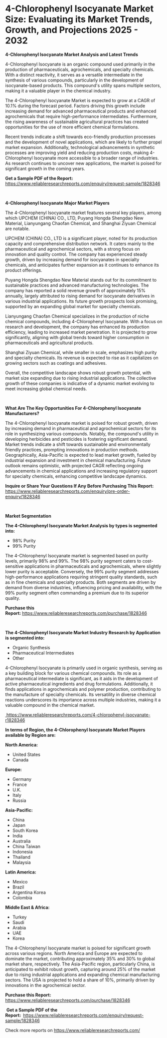 <p><h1>4-Chlorophenyl Isocyanate Market Size: Evaluating its Market Trends, Growth, and Projections 2025 - 2032</h1></p><p><strong>4-Chlorophenyl Isocyanate Market Analysis and Latest Trends</strong></p>
<p><p>4-Chlorophenyl Isocyanate is an organic compound used primarily in the production of pharmaceuticals, agrochemicals, and specialty chemicals. With a distinct reactivity, it serves as a versatile intermediate in the synthesis of various compounds, particularly in the development of isocyanate-based products. This compound's utility spans multiple sectors, making it a valuable player in the chemical industry.</p><p>The 4-Chlorophenyl Isocyanate Market is expected to grow at a CAGR of 10.1% during the forecast period. Factors driving this growth include increasing demand for advanced pharmaceutical products and enhanced agrochemicals that require high-performance intermediates. Furthermore, the rising awareness of sustainable agricultural practices has created opportunities for the use of more efficient chemical formulations.</p><p>Recent trends indicate a shift towards eco-friendly production processes and the development of novel applications, which are likely to further propel market expansion. Additionally, technological advancements in synthetic processes are improving yield and reducing production costs, making 4-Chlorophenyl Isocyanate more accessible to a broader range of industries. As research continues to uncover new applications, the market is poised for significant growth in the coming years.</p></p>
<p><strong>Get a Sample PDF of the Report:&nbsp;</strong> <a href="https://www.reliableresearchreports.com/enquiry/request-sample/1828346?utm_campaign=3567&utm_medium=2&utm_source=Github&utm_content=ia&utm_term=03042025&utm_id=4-chlorophenyl-isocyanate">https://www.reliableresearchreports.com/enquiry/request-sample/1828346</a></p>
<p>&nbsp;</p>
<p><strong>4-Chlorophenyl Isocyanate Major Market Players</strong></p>
<p><p>The 4-Chlorophenyl Isocyanate market features several key players, among which UPCHEM (CHINA) CO., LTD, Puyang Hongda Shengdao New Material, Lianyungang Chaofan Chemical, and Shanghai Ziyuan Chemical are notable. </p><p>UPCHEM (CHINA) CO., LTD is a significant player, noted for its production capacity and comprehensive distribution network. It caters mainly to the pharmaceutical and agrochemical sectors, with a strong focus on innovation and quality control. The company has experienced steady growth, driven by increasing demand for isocyanates in specialty chemicals, and anticipates further expansion as it continues to enhance its product offerings.</p><p>Puyang Hongda Shengdao New Material stands out for its commitment to sustainable practices and advanced manufacturing technologies. The company has reported a solid revenue growth of approximately 15% annually, largely attributed to rising demand for isocyanate derivatives in various industrial applications. Its future growth prospects look promising, supported by an expanding global market for specialty chemicals.</p><p>Lianyungang Chaofan Chemical specializes in the production of niche chemical compounds, including 4-Chlorophenyl Isocyanate. With a focus on research and development, the company has enhanced its production efficiency, leading to increased market penetration. It is projected to grow significantly, aligning with global trends toward higher consumption in pharmaceuticals and agricultural products.</p><p>Shanghai Ziyuan Chemical, while smaller in scale, emphasizes high purity and specialty chemicals. Its revenue is expected to rise as it capitalizes on growing sectors such as coatings and adhesives. </p><p>Overall, the competitive landscape shows robust growth potential, with market size expanding due to rising industrial applications. The collective growth of these companies is indicative of a dynamic market evolving to meet increasing global chemical needs.</p></p>
<p>&nbsp;</p>
<p><strong>What Are The Key Opportunities For 4-Chlorophenyl Isocyanate Manufacturers?</strong></p>
<p><p>The 4-Chlorophenyl Isocyanate market is poised for robust growth, driven by increasing demand in pharmaceutical and agrochemical sectors for its role in synthesizing various compounds. Notably, the compound's utility in developing herbicides and pesticides is fostering significant demand. Market trends indicate a shift towards sustainable and environmentally friendly practices, prompting innovations in production methods. Geographically, Asia-Pacific is expected to lead market growth, fueled by industrial expansion and investment in chemical manufacturing. Future outlook remains optimistic, with projected CAGR reflecting ongoing advancements in chemical applications and increasing regulatory support for specialty chemicals, enhancing competitive landscape dynamics.</p></p>
<p><strong>Inquire or Share Your Questions If Any Before Purchasing This Report:</strong> <a href="https://www.reliableresearchreports.com/enquiry/pre-order-enquiry/1828346?utm_campaign=3567&utm_medium=2&utm_source=Github&utm_content=ia&utm_term=03042025&utm_id=4-chlorophenyl-isocyanate">https://www.reliableresearchreports.com/enquiry/pre-order-enquiry/1828346</a></p>
<p>&nbsp;</p>
<p><strong>Market Segmentation</strong></p>
<p><strong>The 4-Chlorophenyl Isocyanate Market Analysis by types is segmented into:</strong></p>
<p><ul><li>98% Purity</li><li>99% Purity</li></ul></p>
<p><p>The 4-Chlorophenyl Isocyanate market is segmented based on purity levels, primarily 98% and 99%. The 98% purity segment caters to cost-sensitive applications in pharmaceuticals and agrochemicals, where slightly lower purity is acceptable. Conversely, the 99% purity segment addresses high-performance applications requiring stringent quality standards, such as in fine chemicals and specialty products. Both segments are driven by demand from diverse industries, influencing pricing and availability, with the 99% purity segment often commanding a premium due to its superior quality.</p></p>
<p><strong>Purchase this Report:&nbsp;</strong><a href="https://www.reliableresearchreports.com/purchase/1828346?utm_campaign=3567&utm_medium=2&utm_source=Github&utm_content=ia&utm_term=03042025&utm_id=4-chlorophenyl-isocyanate">https://www.reliableresearchreports.com/purchase/1828346</a></p>
<p>&nbsp;</p>
<p><strong>The 4-Chlorophenyl Isocyanate Market Industry Research by Application is segmented into:</strong></p>
<p><ul><li>Organic Synthesis</li><li>Pharmaceutical Intermediates</li><li>Other</li></ul></p>
<p><p>4-Chlorophenyl Isocyanate is primarily used in organic synthesis, serving as a key building block for various chemical compounds. Its role as a pharmaceutical intermediate is significant, as it aids in the development of active pharmaceutical ingredients and drug formulations. Additionally, it finds applications in agrochemicals and polymer production, contributing to the manufacture of specialty chemicals. Its versatility in diverse chemical reactions underscores its importance across multiple industries, making it a valuable compound in the chemical market.</p></p>
<p><a href="https://www.reliableresearchreports.com/4-chlorophenyl-isocyanate-r1828346?utm_campaign=3567&utm_medium=2&utm_source=Github&utm_content=ia&utm_term=03042025&utm_id=4-chlorophenyl-isocyanate">&nbsp;https://www.reliableresearchreports.com/4-chlorophenyl-isocyanate-r1828346</a></p>
<p><strong>In terms of Region, the 4-Chlorophenyl Isocyanate Market Players available by Region are:</strong></p>
<p>
    <p> <strong> North America: </strong>
        <ul>
            <li>United States</li>
            <li>Canada</li>
        </ul>
        </p> 
    <p> <strong> Europe: </strong>
        <ul>
            <li>Germany</li>
            <li>France</li>
            <li>U.K.</li>
            <li>Italy</li>
            <li>Russia</li>
        </ul>
        </p> 
    <p> <strong> Asia-Pacific: </strong>
        <ul>
            <li>China</li>
            <li>Japan</li>
            <li>South Korea</li>
            <li>India</li>
            <li>Australia</li>
            <li>China Taiwan</li>
            <li>Indonesia</li>
            <li>Thailand</li>
            <li>Malaysia</li>
        </ul>
        </p> 
    <p> <strong> Latin America: </strong>
        <ul>
            <li>Mexico</li>
            <li>Brazil</li>
            <li>Argentina Korea</li>
            <li>Colombia</li>
        </ul>
        </p> 
    <p> <strong> Middle East & Africa: </strong>
        <ul>
            <li>Turkey</li>
            <li>Saudi</li>
            <li>Arabia</li>
            <li>UAE</li>
            <li>Korea</li>
        </ul>
    </p>
    </p>
<p><p>The 4-Chlorophenyl Isocyanate market is poised for significant growth across various regions. North America and Europe are expected to dominate the market, contributing approximately 35% and 30% to global market share, respectively. The Asia-Pacific region, particularly China, is anticipated to exhibit robust growth, capturing around 25% of the market due to rising industrial applications and expanding chemical manufacturing sectors. The USA is projected to hold a share of 10%, primarily driven by innovations in the agrochemical sector.</p></p>
<p><strong>Purchase this Report: </strong><a href="https://www.reliableresearchreports.com/purchase/1828346?utm_campaign=3567&utm_medium=2&utm_source=Github&utm_content=ia&utm_term=03042025&utm_id=4-chlorophenyl-isocyanate">https://www.reliableresearchreports.com/purchase/1828346</a></p>
<p>&nbsp;<strong>Get a Sample PDF of the Report:&nbsp;&nbsp;</strong><a href="https://www.reliableresearchreports.com/enquiry/request-sample/1828346?utm_campaign=3567&utm_medium=2&utm_source=Github&utm_content=ia&utm_term=03042025&utm_id=4-chlorophenyl-isocyanate">https://www.reliableresearchreports.com/enquiry/request-sample/1828346</a></p>
<p><strong></strong></p>
<p>Check more reports on <a href="https://www.reliableresearchreports.com/?utm_campaign=3567&utm_medium=2&utm_source=Github&utm_content=ia&utm_term=03042025&utm_id=4-chlorophenyl-isocyanate">https://www.reliableresearchreports.com/</a></p>